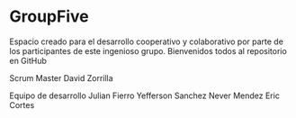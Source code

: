 # GroupFive
Espacio creado para el desarrollo cooperativo y colaborativo por parte de los participantes de este ingenioso grupo. Bienvenidos todos al repositorio en GitHub

Scrum Master
    David Zorrilla

Equipo de desarrollo
  Julian Fierro
  Yefferson Sanchez
  Never Mendez
  Eric Cortes
